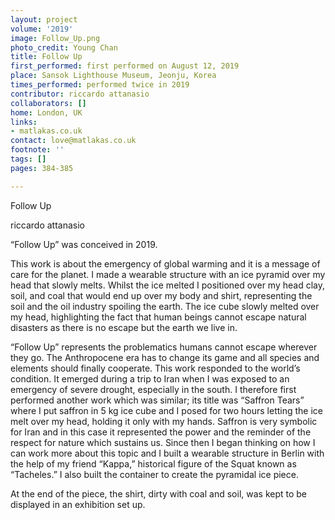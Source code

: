 ```yaml
---
layout: project
volume: '2019'
image: Follow_Up.png
photo_credit: Young Chan
title: Follow Up
first_performed: first performed on August 12, 2019
place: Sansok Lighthouse Museum, Jeonju, Korea
times_performed: performed twice in 2019
contributor: riccardo attanasio
collaborators: []
home: London, UK
links:
- matlakas.co.uk
contact: love@matlakas.co.uk
footnote: ''
tags: []
pages: 384-385

---
```


Follow Up

riccardo attanasio

“Follow Up” was conceived in 2019.

This work is about the emergency of global warming and it is a message of care for the planet. I made a wearable structure with an ice pyramid over my head that slowly melts. Whilst the ice melted I positioned over my head clay, soil, and coal that would end up over my body and shirt, representing the soil and the oil industry spoiling the earth. The ice cube slowly melted over my head, highlighting the fact that human beings cannot escape natural disasters as there is no escape but the earth we live in.

“Follow Up” represents the problematics humans cannot escape wherever they go. The Anthropocene era has to change its game and all species and elements should finally cooperate. This work responded to the world’s condition. It emerged during a trip to Iran when I was exposed to an emergency of severe drought, especially in the south. I therefore first performed another work which was similar; its title was “Saffron Tears” where I put saffron in 5 kg ice cube and I posed for two hours letting the ice melt over my head, holding it only with my hands. Saffron is very symbolic for Iran and in this case it represented the power and the reminder of the respect for nature which sustains us. Since then I began thinking on how I can work more about this topic and I built a wearable structure in Berlin with the help of my friend “Kappa,” historical figure of the Squat known as “Tacheles.” I also built the container to create the pyramidal ice piece.

At the end of the piece, the shirt, dirty with coal and soil, was kept to be displayed in an exhibition set up.
